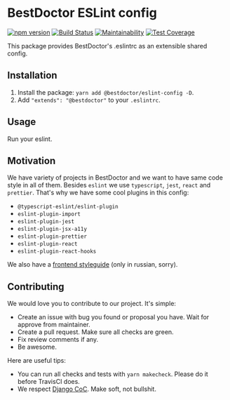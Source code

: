 # BestDoctor ESLint config

[![npm version](https://badge.fury.io/js/%40bestdoctor%2Feslint-config.svg)](https://badge.fury.io/js/%40bestdoctor%2Feslint-config)
[![Build Status](https://travis-ci.org/best-doctor/eslint-config-bestdoctor.svg?branch=master)](https://travis-ci.org/best-doctor/eslint-config-bestdoctor)
[![Maintainability](https://api.codeclimate.com/v1/badges/84352e5e9d1ae255c55d/maintainability)](https://codeclimate.com/github/best-doctor/eslint-config-bestdoctor/maintainability)
[![Test Coverage](https://api.codeclimate.com/v1/badges/84352e5e9d1ae255c55d/test_coverage)](https://codeclimate.com/github/best-doctor/eslint-config-bestdoctor/test_coverage)

This package provides BestDoctor's .eslintrc as an extensible shared config.

## Installation

1. Install the package: `yarn add @bestdoctor/eslint-config -D`.
1. Add `"extends": "@bestdoctor"` to your `.eslintrc`.

## Usage

Run your eslint.

## Motivation

We have variety of projects in BestDoctor and we want to have same code style
in all of them. Besides `eslint` we use `typescript`, `jest`, `react`
and `prettier`. That's why we have some cool plugins in this config:

- `@typescript-eslint/eslint-plugin`
- `eslint-plugin-import`
- `eslint-plugin-jest`
- `eslint-plugin-jsx-a11y`
- `eslint-plugin-prettier`
- `eslint-plugin-react`
- `eslint-plugin-react-hooks`

We also have a
[frontend styleguide](https://github.com/best-doctor/guides/blob/master/guides/frontend_styleguide.md)
(only in russian, sorry).

## Contributing

We would love you to contribute to our project. It's simple:

- Create an issue with bug you found or proposal you have.
  Wait for approve from maintainer.
- Create a pull request. Make sure all checks are green.
- Fix review comments if any.
- Be awesome.

Here are useful tips:

- You can run all checks and tests with `yarn makecheck`. Please do it
  before TravisCI does.
- We respect [Django CoC](https://www.djangoproject.com/conduct/).
  Make soft, not bullshit.
